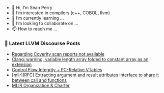- 👋 Hi, I’m Sean Perry
- 👀 I’m interested in compilers (c++, COBOL, llvm)
- 🌱 I’m currently learning ...
- 💞️ I’m looking to collaborate on ...
- 📫 How to reach me ...

<!---
s66perry/s66perry is a ✨ special ✨ repository because its `README.md` (this file) appears on your GitHub profile.
You can click the Preview link to take a look at your changes.
--->
### 📕 Latest LLVM Discourse Posts

<!-- DISCOURSE-LLVM:START -->
- [Regarding Coverity scan reports not available](https://discourse.llvm.org/t/regarding-coverity-scan-reports-not-available/83273#post_19)
- [Clang: warning, variable length array folded to constant array as an extension](https://discourse.llvm.org/t/clang-warning-variable-length-array-folded-to-constant-array-as-an-extension/84082#post_6)
- [Control Flow Integrity + PC-Relative VTables](https://discourse.llvm.org/t/control-flow-integrity-pc-relative-vtables/84071#post_7)
- [[mlir][RFC] Extracting argument and result attributes interface to share it between call and functions](https://discourse.llvm.org/t/mlir-rfc-extracting-argument-and-result-attributes-interface-to-share-it-between-call-and-functions/84107#post_8)
- [MLIR Organization &amp; Charter](https://discourse.llvm.org/t/mlir-organization-charter/84118#post_1)
<!-- DISCOURSE-LLVM:END -->

